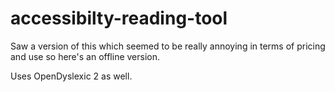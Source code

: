 # accessibilty-reading-tool
Saw a version of this which seemed to be really annoying in terms of pricing and use so here's an offline version.

Uses OpenDyslexic 2 as well.
